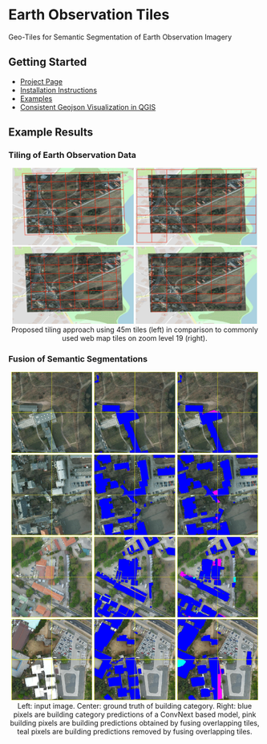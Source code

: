 # Earth Observation Tiles
Geo-Tiles for Semantic Segmentation of Earth Observation Imagery

## Getting Started
- [Project Page](https://sbcv.github.io/projects/earth_observation_tiles)
- [Installation Instructions](doc/install_instructions.md)
- [Examples](doc/examples.md)
- [Consistent Geojson Visualization in QGIS](https://github.com/SBCV/QGIS-Plugin-Geojson-Filling)

## Example Results

### Tiling of Earth Observation Data
<p float="left" align="middle">
  <img src="doc/images/tiling/optimized_overhang_y.jpg" width="48%" />
  <img src="doc/images/tiling/mercator_border_y.jpg" width="48%" />
  <img src="doc/images/tiling/optimized_overhang_n.jpg" width="48%" />
  <img src="doc/images/tiling/mercator_border_n.jpg" width="48%" />
  Proposed tiling approach using 45m tiles (left) in comparison to commonly used web map tiles on zoom level 19 (right).
</p>

### Fusion of Semantic Segmentations
<p float="left" align="middle">
  <img src="doc/images/fusion/top_potsdam_3_14_RGB_image.jpg" width="32%" />
  <img src="doc/images/fusion/top_potsdam_3_14_RGB_ground_truth.jpg" width="32%" />
  <img src="doc/images/fusion/top_potsdam_3_14_RGB_fusion_improvement.jpg" width="32%" />
  <img src="doc/images/fusion/top_potsdam_4_14_RGB_image.jpg" width="32%" />
  <img src="doc/images/fusion/top_potsdam_4_14_RGB_ground_truth.jpg" width="32%" />
  <img src="doc/images/fusion/top_potsdam_4_14_RGB_fusion_improvement.jpg" width="32%" />
  <img src="doc/images/fusion/dar_0a4c40_site_1_image.jpg" width="32%" />
  <img src="doc/images/fusion/dar_0a4c40_site_1_ground_truth.jpg" width="32%" />
  <img src="doc/images/fusion/dar_0a4c40_site_1_fusion_improvement.jpg" width="32%" />
  <img src="doc/images/fusion/dar_f883a0_image.jpg" width="32%" />
  <img src="doc/images/fusion/dar_f883a0_ground_truth.jpg" width="32%" />
  <img src="doc/images/fusion/dar_f883a0_fusion_improvement.jpg" width="32%" />
  Left: input image. Center: ground truth of building category. Right: blue pixels are building category predictions of a ConvNext based model, pink building pixels are building predictions obtained by fusing overlapping tiles, teal pixels are building predictions removed by fusing overlapping tiles.
</p>
